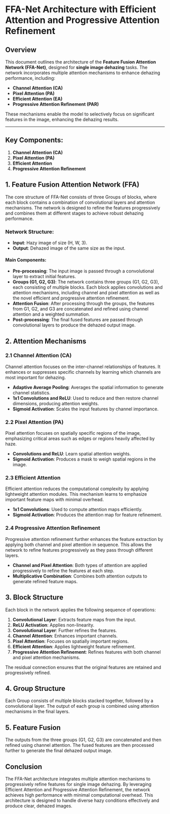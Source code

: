 # FFA-Net Architecture with Efficient Attention and Progressive Attention Refinement

## Overview
This document outlines the architecture of the **Feature Fusion Attention Network (FFA-Net)**, designed for **single image dehazing** tasks. The network incorporates multiple attention mechanisms to enhance dehazing performance, including:

- **Channel Attention (CA)**
- **Pixel Attention (PA)**
- **Efficient Attention (EA)**
- **Progressive Attention Refinement (PAR)**

These mechanisms enable the model to selectively focus on significant features in the image, enhancing the dehazing results.

---

## Key Components:

1. **Channel Attention (CA)**
2. **Pixel Attention (PA)**
3. **Efficient Attention**
4. **Progressive Attention Refinement**

## 1. Feature Fusion Attention Network (FFA)
The core structure of FFA-Net consists of three Groups of blocks, where each block contains a combination of convolutional layers and attention mechanisms. The network is designed to refine the features progressively and combines them at different stages to achieve robust dehazing performance.

### Network Structure:
- **Input**: Hazy image of size (H, W, 3).
- **Output**: Dehazed image of the same size as the input.

#### Main Components:
- **Pre-processing**: The input image is passed through a convolutional layer to extract initial features.
- **Groups (G1, G2, G3)**: The network contains three groups (G1, G2, G3), each consisting of multiple blocks. Each block applies convolutions and attention mechanisms, including channel and pixel attention as well as the novel efficient and progressive attention refinement.
- **Attention Fusion**: After processing through the groups, the features from G1, G2, and G3 are concatenated and refined using channel attention and a weighted summation.
- **Post-processing**: The final fused features are passed through convolutional layers to produce the dehazed output image.

## 2. Attention Mechanisms

### 2.1 Channel Attention (CA)
Channel attention focuses on the inter-channel relationships of features. It enhances or suppresses specific channels by learning which channels are most important for dehazing.

- **Adaptive Average Pooling**: Averages the spatial information to generate channel statistics.
- **1x1 Convolutions and ReLU**: Used to reduce and then restore channel dimensions, producing attention weights.
- **Sigmoid Activation**: Scales the input features by channel importance.

### 2.2 Pixel Attention (PA)
Pixel attention focuses on spatially specific regions of the image, emphasizing critical areas such as edges or regions heavily affected by haze.

- **Convolutions and ReLU**: Learn spatial attention weights.
- **Sigmoid Activation**: Produces a mask to weigh spatial regions in the image.

### 2.3 Efficient Attention
Efficient attention reduces the computational complexity by applying lightweight attention modules. This mechanism learns to emphasize important feature maps with minimal overhead.

- **1x1 Convolutions**: Used to compute attention maps efficiently.
- **Sigmoid Activation**: Produces the attention map for feature refinement.

### 2.4 Progressive Attention Refinement
Progressive attention refinement further enhances the feature extraction by applying both channel and pixel attention in sequence. This allows the network to refine features progressively as they pass through different layers.

- **Channel and Pixel Attention**: Both types of attention are applied progressively to refine the features at each step.
- **Multiplicative Combination**: Combines both attention outputs to generate refined feature maps.

## 3. Block Structure
Each block in the network applies the following sequence of operations:

1. **Convolutional Layer**: Extracts feature maps from the input.
2. **ReLU Activation**: Applies non-linearity.
3. **Convolutional Layer**: Further refines the features.
4. **Channel Attention**: Enhances important channels.
5. **Pixel Attention**: Focuses on spatially important regions.
6. **Efficient Attention**: Applies lightweight feature refinement.
7. **Progressive Attention Refinement**: Refines features with both channel and pixel attention mechanisms.

The residual connection ensures that the original features are retained and progressively refined.

## 4. Group Structure
Each Group consists of multiple blocks stacked together, followed by a convolutional layer. The output of each group is combined using attention mechanisms in the final layers.

## 5. Feature Fusion
The outputs from the three groups (G1, G2, G3) are concatenated and then refined using channel attention. The fused features are then processed further to generate the final dehazed output image.

## Conclusion
The FFA-Net architecture integrates multiple attention mechanisms to progressively refine features for single image dehazing. By leveraging Efficient Attention and Progressive Attention Refinement, the network achieves high performance with minimal computational overhead. This architecture is designed to handle diverse hazy conditions effectively and produce clear, dehazed images.
